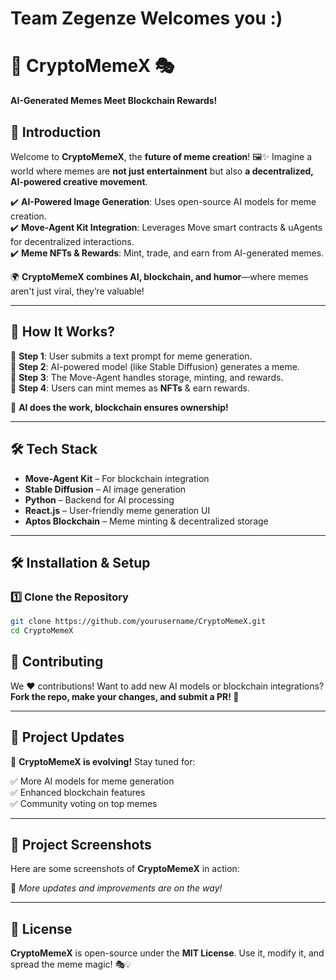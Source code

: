# Team Zegenze Welcomes you :)
# 🚀 CryptoMemeX 🎭  
**AI-Generated Memes Meet Blockchain Rewards!**  

## 📌 Introduction  

Welcome to **CryptoMemeX**, the **future of meme creation**! 🖼️✨ Imagine a world where memes are **not just entertainment** but also **a decentralized, AI-powered creative movement**.  

✔️ **AI-Powered Image Generation**: Uses open-source AI models for meme creation.  
✔️ **Move-Agent Kit Integration**: Leverages Move smart contracts & uAgents for decentralized interactions.  
✔️ **Meme NFTs & Rewards**: Mint, trade, and earn from AI-generated memes.  

🌍 **CryptoMemeX combines AI, blockchain, and humor**—where memes aren't just viral, they’re valuable!  

---

## 🚀 How It Works?  

🔹 **Step 1**: User submits a text prompt for meme generation.  
🔹 **Step 2**: AI-powered model (like Stable Diffusion) generates a meme.  
🔹 **Step 3**: The Move-Agent handles storage, minting, and rewards.  
🔹 **Step 4**: Users can mint memes as **NFTs** & earn rewards.  

🤖 **AI does the work, blockchain ensures ownership!**  

---

## 🛠️ Tech Stack  

- **Move-Agent Kit** – For blockchain integration  
- **Stable Diffusion** – AI image generation  
- **Python** – Backend for AI processing  
- **React.js** – User-friendly meme generation UI  
- **Aptos Blockchain** – Meme minting & decentralized storage  

---

## 🛠️ Installation & Setup  

### 1️⃣ Clone the Repository  
```bash
git clone https://github.com/yourusername/CryptoMemeX.git
cd CryptoMemeX
```

## 🌟 Contributing  

We ❤️ contributions! Want to add new AI models or blockchain integrations? **Fork the repo, make your changes, and submit a PR! 🚀**  

---

## 🔄 Project Updates  

🚀 **CryptoMemeX is evolving!** Stay tuned for:  

✅ More AI models for meme generation  
✅ Enhanced blockchain features  
✅ Community voting on top memes  
 

---

## 📸 Project Screenshots  

Here are some screenshots of **CryptoMemeX** in action:  


📌 *More updates and improvements are on the way!*  

---

## 📜 License  

**CryptoMemeX** is open-source under the **MIT License**. Use it, modify it, and spread the meme magic! 🎭💡  


